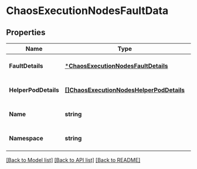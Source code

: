 # ChaosExecutionNodesFaultData

## Properties
Name | Type | Description | Notes
------------ | ------------- | ------------- | -------------
**FaultDetails** | [***ChaosExecutionNodesFaultDetails**](chaos_execution_nodes.FaultDetails.md) |  | [optional] [default to null]
**HelperPodDetails** | [**[]ChaosExecutionNodesHelperPodDetails**](chaos_execution_nodes.HelperPodDetails.md) |  | [optional] [default to null]
**Name** | **string** |  | [optional] [default to null]
**Namespace** | **string** |  | [optional] [default to null]

[[Back to Model list]](../README.md#documentation-for-models) [[Back to API list]](../README.md#documentation-for-api-endpoints) [[Back to README]](../README.md)

